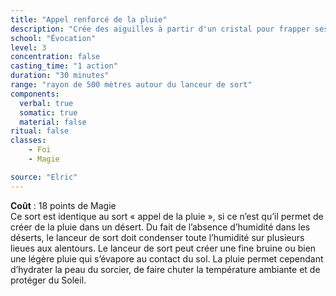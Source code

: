 ```yaml
---
title: "Appel renforcé de la pluie"
description: "Crée des aiguilles à partir d'un cristal pour frapper ses adversaires."
school: "Évocation"
level: 3
concentration: false
casting_time: "1 action"
duration: "30 minutes"
range: "rayon de 500 mètres autour du lanceur de sort"
components:
  verbal: true
  somatic: true
  material: false
ritual: false
classes:
    - Foi  
    - Magie

source: "Elric"
---
```

**Coût** : 18 points de Magie  
Ce sort est identique au sort « appel de la pluie », si ce n’est qu’il permet de créer de la pluie dans un désert. Du fait de l’absence d’humidité dans les déserts, le lanceur de sort doit condenser toute l’humidité sur plusieurs lieues aux alentours. Le lanceur de sort peut créer une fine bruine ou bien une légère pluie qui s’évapore au contact du sol. La pluie permet cependant d’hydrater la peau du sorcier, de faire chuter la température ambiante et de protéger du Soleil.  
